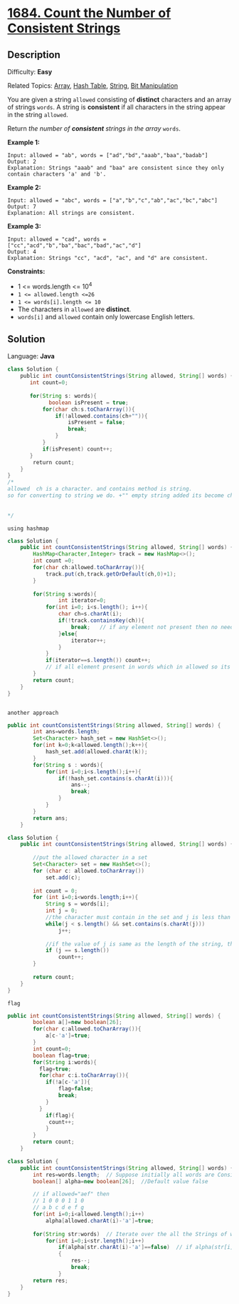 # [1684\. Count the Number of Consistent Strings](https://leetcode.com/problems/count-the-number-of-consistent-strings/)

## Description

Difficulty: **Easy**  

Related Topics: [Array](https://leetcode.com/tag/array/), [Hash Table](https://leetcode.com/tag/hash-table/), [String](https://leetcode.com/tag/string/), [Bit Manipulation](https://leetcode.com/tag/bit-manipulation/)


You are given a string `allowed` consisting of **distinct** characters and an array of strings `words`. A string is **consistent** if all characters in the string appear in the string `allowed`.

Return _the number of **consistent** strings in the array_ `words`.

**Example 1:**

```
Input: allowed = "ab", words = ["ad","bd","aaab","baa","badab"]
Output: 2
Explanation: Strings "aaab" and "baa" are consistent since they only contain characters 'a' and 'b'.
```

**Example 2:**

```
Input: allowed = "abc", words = ["a","b","c","ab","ac","bc","abc"]
Output: 7
Explanation: All strings are consistent.
```

**Example 3:**

```
Input: allowed = "cad", words = ["cc","acd","b","ba","bac","bad","ac","d"]
Output: 4
Explanation: Strings "cc", "acd", "ac", and "d" are consistent.
```

**Constraints:**

*   1 <= words.length <= 10<sup>4</sup>
*   `1 <= allowed.length <=26`
*   `1 <= words[i].length <= 10`
*   The characters in `allowed` are **distinct**.
*   `words[i]` and `allowed` contain only lowercase English letters.


## Solution

Language: **Java**

```java
class Solution {
    public int countConsistentStrings(String allowed, String[] words) {
       int count=0;
        
       for(String s: words){
             boolean isPresent = true;
           for(char ch:s.toCharArray()){
               if(!allowed.contains(ch+"")){
                   isPresent = false;
                   break;
               }
           }
           if(isPresent) count++;
       }
        return count;
    }
}
/*
allowed  ch is a character. and contains method is string.
so for converting to string we do. +"" empty string added its become character to string.
​
​
*/
```



``using hashmap``
```java
class Solution {
    public int countConsistentStrings(String allowed, String[] words) {
        HashMap<Character,Integer> track = new HashMap<>();
        int count =0;
        for(char ch:allowed.toCharArray()){
            track.put(ch,track.getOrDefault(ch,0)+1);
        }
        
        for(String s:words){
                int iterator=0;  
            for(int i=0; i<s.length(); i++){
                char ch=s.charAt(i);
                if(!track.containsKey(ch)){
                    break;   // if any element not present then no need.
                }else{
                    iterator++;
                }
            }
            if(iterator==s.length()) count++;  
            // if all element present in words which in allowed so its consistent string count increase;
        }
        return count;
    }
}



```

``another approach``

```java
public int countConsistentStrings(String allowed, String[] words) {
        int ans=words.length;
        Set<Character> hash_set = new HashSet<>();
        for(int k=0;k<allowed.length();k++){
            hash_set.add(allowed.charAt(k));
        }
        for(String s : words){
            for(int i=0;i<s.length();i++){
                if(!hash_set.contains(s.charAt(i))){
                    ans--;
                    break;
                }
            }
        }
        return ans;
    }

```

```java
class Solution {
    public int countConsistentStrings(String allowed, String[] words) {
        
		//put the allowed character in a set
		Set<Character> set = new HashSet<>();
        for (char c: allowed.toCharArray())
            set.add(c);
        
		int count = 0;
        for (int i=0;i<words.length;i++){
            String s = words[i];
            int j = 0;
			//the character must contain in the set and j is less than the length of the current string
            while(j < s.length() && set.contains(s.charAt(j)))
                j++;
            
			//if the value of j is same as the length of the string, then all character matches so increment the counter
            if (j == s.length())
                count++;
        }
        
		return count;    
    }
}
```


`` flag ``

```java
public int countConsistentStrings(String allowed, String[] words) {
        boolean a[]=new boolean[26];
        for(char c:allowed.toCharArray()){
            a[c-'a']=true;
        }
        int count=0;
        boolean flag=true;
        for(String i:words){
          flag=true;
          for(char c:i.toCharArray()){
            if(!a[c-'a']){
                flag=false;
                break;
            }
          }
            if(flag){
             count++;   
            }
        }
        return count;
    }
```

```java
class Solution {
    public int countConsistentStrings(String allowed, String[] words) {
        int res=words.length;  // Suppose initially all words are Consistent
        boolean[] alpha=new boolean[26];  //Default value false

        // if allowed="aef" then
        // 1 0 0 0 1 1 0
        // a b c d e f g
        for(int i=0;i<allowed.length();i++)
            alpha[allowed.charAt(i)-'a']=true;  
        
        for(String str:words)  // Iterate over the all the Strings of words
            for(int i=0;i<str.length();i++)
                if(alpha[str.charAt(i)-'a']==false)  // if alpha(str[i]-'a')==false  means it is not present in allowed so str is not a consistent string so decrement res--.
                {
                    res--;
                    break;
                }
        return res;
    }
}
```

